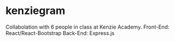 # kenziegram

Collabolation with 6 people in class at Kenzie Academy.
Front-End: React/React-Bootstrap
Back-End: Express.js

